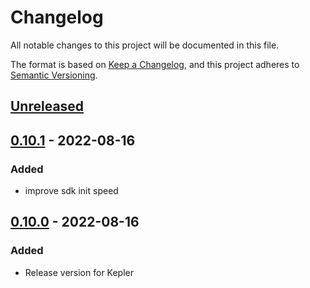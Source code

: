 # Changelog
All notable changes to this project will be documented in this file.

The format is based on [Keep a Changelog](https://keepachangelog.com/en/1.0.0/),
and this project adheres to [Semantic Versioning](https://semver.org/spec/v2.0.0.html).

## [Unreleased]

## [0.10.1] - 2022-08-16
### Added
- improve sdk init speed

## [0.10.0] - 2022-08-16
### Added
- Release version for Kepler

[Unreleased]: https://github.com/subquery/network-contracts/compare/v0.10.1...HEAD
[0.10.1]: https://github.com/subquery/network-contracts/compare/v0.10.0...v0.10.1
[0.10.0]: https://github.com/subquery/network-contracts/releases/tag/v0.10.0

